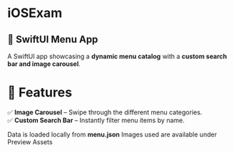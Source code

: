 # iOSExam
## 🍔 SwiftUI Menu App

A SwiftUI app showcasing a **dynamic menu catalog** with a **custom search bar and image carousel**.

# 🎯 Features

✅ **Image Carousel** – Swipe through the different menu categories.  
✅ **Custom Search Bar** – Instantly filter menu items by name.

Data is loaded locally from **menu.json**
Images used are available under Preview Assets
